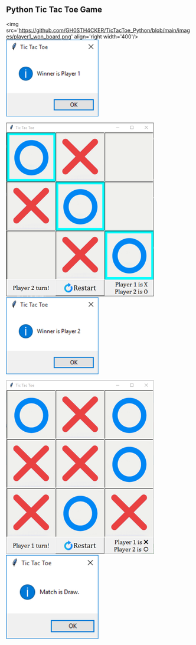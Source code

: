 ## Python Tic Tac Toe Game 

<img src='https://github.com/GH0STH4CKER/TicTacToe_Python/blob/main/images/player1_won_board.png' align='right width='400'/></div>&nbsp;&nbsp;&nbsp;&nbsp;&nbsp;&nbsp;&nbsp;&nbsp;&nbsp;<img src='https://github.com/GH0STH4CKER/TicTacToe_Python/blob/main/images/player1_won_msgbox.png' width='250'/>
</br>

<img src='https://github.com/GH0STH4CKER/TicTacToe_Python/blob/main/images/player2_won_board.png' width='400'>&nbsp;&nbsp;&nbsp;&nbsp;&nbsp;&nbsp;&nbsp;&nbsp;&nbsp;<img src='https://github.com/GH0STH4CKER/TicTacToe_Python/blob/main/images/player2_won_msgbox.png' width='250'>
</br>

<img src='https://github.com/GH0STH4CKER/TicTacToe_Python/blob/main/images/match_draw_board.png' width='400'>&nbsp;&nbsp;&nbsp;&nbsp;&nbsp;&nbsp;&nbsp;&nbsp;&nbsp;<img src='https://github.com/GH0STH4CKER/TicTacToe_Python/blob/main/images/match_draw_msgbox.png' width='250'>
